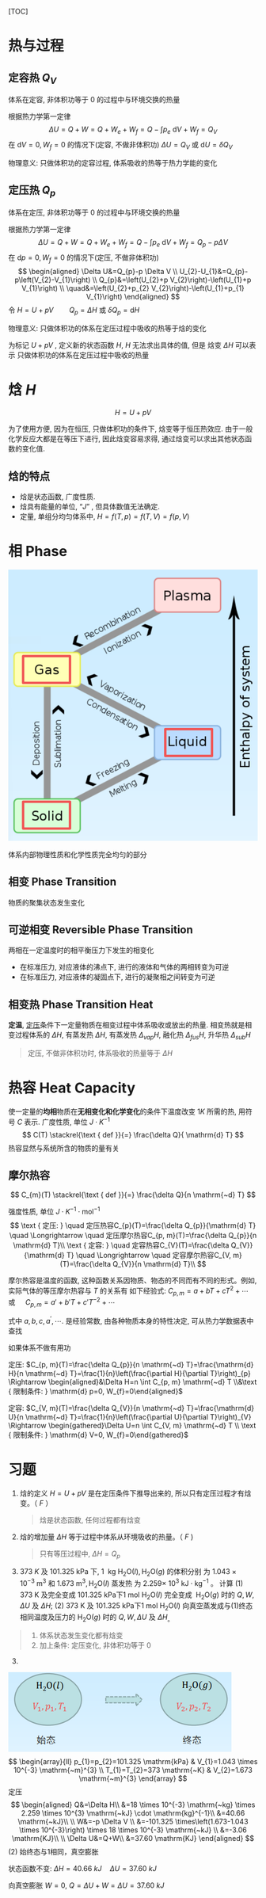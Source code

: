 [TOC]

# 热与过程

## 定容热 $Q_V$

体系在定容, 非体积功等于 0 的过程中与环境交换的热量

根据热力学第一定律
$$
\Delta U=Q+W=Q+W_{e}+W_{f}=Q-\int p_{e} \mathrm{~d} V+W_{f}=Q_{V}
$$
在 $\mathrm{d}V=0,W_f=0$ 的情况下(定容, 不做非体积功) $\Delta U=Q_V$ 或 $\mathrm{d}U = \delta Q_V$

物理意义:
只做体积功的定容过程, 体系吸收的热等于热力学能的变化

## 定压热 $Q_p$

体系在定压, 非体积功等于 0 的过程中与环境交换的热量

根据热力学第一定律
$$
\Delta U=Q+W=Q+W_{e}+W_{f}=Q-\int p_{e} \mathrm{~d} V+W_{f}=Q_{p}-p \Delta V
$$
在 $\mathrm{d}p=0,W_f=0$ 的情况下(定压, 不做非体积功)
$$
\begin{aligned}
\Delta U&=Q_{p}-p \Delta V \\
U_{2}-U_{1}&=Q_{p}-p\left(V_{2}-V_{1}\right) \\
Q_{p}&=\left(U_{2}+p V_{2}\right)-\left(U_{1}+p V_{1}\right) \\
\quad&=\left(U_{2}+p_{2} V_{2}\right)-\left(U_{1}+p_{1} V_{1}\right)
\end{aligned}
$$
令 $H=U+pV\qquad Q_p=\Delta H$ 或 $\delta Q_p = \mathrm{d}H$

物理意义:
只做体积功的体系在定压过程中吸收的热等于焓的变化 

为标记 $U+pV$ , 定义新的状态函数 $H$, $H$ 无法求出具体的值, 但是 焓变 $\Delta H$ 可以表示 只做体积功的体系在定压过程中吸收的热量

#  焓 $H$

$$
H=U+pV
$$

为了使用方便, 因为在恒压, 只做体积功的条件下, 焓变等于恒压热效应. 由于一般化学反应大都是在等压下进行, 因此焓变容易求得, 通过焓变可以求出其他状态函数的变化值.

## 焓的特点

+   焓是状态函数, 广度性质.
+   焓具有能量的单位, “$J$” , 但具体数值无法确定.
+   定量, 单组分均匀体系中, $H=f(T,p)=f(T,V)=f(p,V)$

# 相 Phase

![w](image/image-20211017122201898.png)

体系内部物理性质和化学性质完全均匀的部分

## 相变 Phase Transition

物质的聚集状态发生变化

## 可逆相变 Reversible Phase Transition

两相在一定温度时的相平衡压力下发生的相变化

+   在标准压力, 对应液体的沸点下, 进行的液体和气体的两相转变为可逆
+   在标准压力, 对应液体的凝固点下, 进行的凝聚相之间转变为可逆

## 相变热 Phase Transition Heat

**定温**, <u>定压</u>条件下一定量物质在相变过程中体系吸收或放出的热量. 相变热就是相变过程体系的 $\Delta H$, 有蒸发热 $\Delta H$, 有蒸发热 $\Delta _{vap}H$, 融化热 $\Delta _{fus}H$, 升华热 $\Delta _{sub} H$

>   定压, 不做非体积功时, 体系吸收的热量等于 $\Delta H$ ​

# 热容 Heat Capacity

使一定量的**均相**物质在**无相变化和化学变化**的条件下温度改变 $1K$ 所需的热, 用符号 $C$ 表示. 广度性质, 单位 $J\cdot K^{-1}$
$$
C(T) \stackrel{\text { def }}{=} \frac{\delta Q}{ \mathrm{d} T}
$$
热容显然与系统所含的物质的量有关

## 摩尔热容


$$
C_{m}(T) \stackrel{\text { def }}{=} \frac{\delta Q}{n \mathrm{~d} T}
$$

强度性质, 单位 $J\cdot K^{-1}\cdot \mathrm{mol}^{-1}$
$$
\text { 定压: } \quad 定压热容C_{p}(T)=\frac{\delta Q_{p}}{\mathrm{d} T} \quad \Longrightarrow \quad 定压摩尔热容C_{p, m}(T)=\frac{\delta Q_{p}}{n \mathrm{d} T}\\
\text { 定容: } \quad 定容热容C_{V}(T)=\frac{\delta Q_{V}}{\mathrm{d} T} \quad \Longrightarrow \quad 定容摩尔热容C_{V, m}(T)=\frac{\delta Q_{V}}{n \mathrm{d} T}\\
$$

摩尔热容是温度的函数, 这种函数关系因物质、物态的不同而有不同的形式。例如, 实际气体的等压摩尔热容与 $T$ 的关系有 如下经验式:
$C_{p, m}=a+b T+c T^{2}+\cdots \quad$ 或 $\quad C_{p, m}=a'+b' T+c' T^{-2}+\cdots \quad$

式中 $a, b, c, a^{\prime}, \cdots .$ 是经验常数, 由各种物质本身的特性决定, 可从热力学数据表中查找

如果体系不做有用功

定压: $C_{p, m}(T)=\frac{\delta Q_{p}}{n \mathrm{~d} T}=\frac{\mathrm{d} H}{n \mathrm{~d} T}=\frac{1}{n}\left(\frac{\partial H}{\partial T}\right)_{p} \Rightarrow \begin{aligned}&\Delta H=n \int C_{p, m} \mathrm{~d} T \\&\text { 限制条件: } \mathrm{d} p=0, W_{f}=0\end{aligned}$



定容: $C_{V, m}(T)=\frac{\delta Q_{V}}{n \mathrm{~d} T}=\frac{\mathrm{d} U}{n \mathrm{~d} T}=\frac{1}{n}\left(\frac{\partial U}{\partial T}\right)_{V} \Rightarrow \begin{gathered}\Delta U=n \int C_{V, m} \mathrm{~d} T \\ \text { 限制条件: } \mathrm{d} V=0, W_{f}=0\end{gathered}$

#  习题

1. 焓的定义 $H=U+p V$ 是在定压条件下推导出来的, 所以只有定压过程才有焓变。（ $F$ ）

    >   焓是状态函数, 任何过程都有焓变

2. 焓的增加量 $\Delta H$ 等于过程中体系从环境吸收的热量。（ $F$ )

    >   只有等压过程中, $\Delta H = Q_p$

3. $373~K$ 及 $101.325 ~\mathrm{kPa}$ 下, $1 ~\mathrm{~kg} ~\mathrm{H}_{2} \mathrm{O}(l), \mathrm{H}_{2} \mathrm{O}(g)$ 的体积分别 为 $1.043 \times 10^{-3} \mathrm{~m}^{3}$ 和 $1.673 \mathrm{~m}^{3}, \mathrm{H}_{2} \mathrm{O}(l)$ 蒸发热 为 $2.259 \times$ $10^{3} \mathrm{~kJ} \cdot \mathrm{kg}^{-1}$ 。
    计算
    (1) $373 \mathrm{~K}$ 及完全变成 $101.325~ \mathrm{kPa下} 1 \mathrm{~mol}~ \mathrm{H}_{2} \mathrm{O}(l)$ 完全变成 $~\mathrm{H}_{2} \mathrm{O}(g)$ 时的 $Q, W, \Delta U$ 及 $\Delta H$; 
    (2) $373 \mathrm{~K}$ 及 $101.325 ~\mathrm{kPa下} 1 \mathrm{~mol}~ \mathrm{H}_{2} \mathrm{O}(l)$ 向真空蒸发成与(1)终态相同温度及压力的 $\mathrm{H}_{2} \mathrm{O}(g)$ 时的 $Q, W, \Delta U$ 及 $\Delta H_{\text {。 }}$

>1.   体系状态发生变化都有焓变
>2.   加上条件: 定压变化, 非体积功等于 0

3.

![image-20211019110500212](image/image-20211019110500212.png)
$$
\begin{array}{ll}
p_{1}=p_{2}=101.325 \mathrm{kPa} & V_{1}=1.043 \times 10^{-3} \mathrm{~m}^{3} \\
T_{1}=T_{2}=373 \mathrm{~K} & V_{2}=1.673 \mathrm{~m}^{3}
\end{array}
$$
定压
$$
\begin{aligned}
Q&=\Delta H\\
&=18 \times 10^{-3} \mathrm{~kg} \times 2.259 \times 10^{3} \mathrm{~kJ} \cdot \mathrm{kg}^{-1}\\
&=40.66 \mathrm{~kJ}\\
\\
W&=-p \Delta V \\
&=-101.325 \times\left(1.673-1.043 \times 10^{-3}\right) \times 18 \times 10^{-3} \mathrm{~kJ} \\
&=-3.06 \mathrm{KJ}\\
\\
\Delta U&=Q+W\\
&=37.60 \mathrm{KJ}
\end{aligned}
$$
(2) 始终态与1相同，真空膨胀

状态函数不变: $\Delta H = 40.66~kJ\quad \Delta U = 37.60~kJ$

向真空膨胀 $W= 0$, $Q = \Delta U + W = \Delta U = 37.60~kJ$

